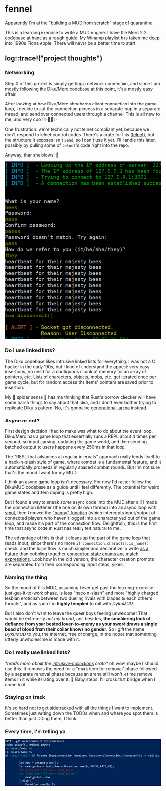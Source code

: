 # fennel

Apparently I'm at the "building a MUD from scratch" stage of quarantine.

This is a learning exercise to write a MUD engine. I have the Merc 2.2 codebase
at hand as a rough guide. My Winamp playlist has taken me deep into 1990s Fiona
Apple. There will never be a better time to start.

## log::trace!("project thoughts")

### Networking

Step 0 of this project is simply getting a network connection, and since I am
mostly following the Diku/Merc codebase at this point, it's a mostly easy
affair.

After looking at how Diku/Merc shoehorns client connection into the game loop,
I decide to put the connection process in a separate loop in a separate thread,
and send over connected users through a channel. This is all new to me, and very
cool! ✨🧙‍♀️✨

One frustration: we're technically not telnet compliant yet, because we don't
respond to telnet control codes. There's a crate for this
([telnet](https://crates.io/crates/telnet)), but the structure it exposes isn't
`Send`, so I can't use it yet. I'll handle this later, possibly by pulling some
of `telnet`'s code right into the repo.

Anyway, thar she blows! 🐳

![A terminal printout showing a new character creation flow, followed by a series of heartbeat messages ("heartbeat for their majesty bees") once the connection gets added to the game loop.](img/login.png)

### Do I use linked lists?

The Diku codebase likes intrusive linked lists for everything. I was not a C
hacker in the early '90s, but I kind of understand the appeal: very easy
insertions, no need for a contiguous chunk of memory for an array of pointers,
etc. Lists of characters, objects, mobs, etc. get iterated once per game cycle,
but for random access the items' pointers are saved prior to insertion.

My 🦀 spider sense 🦀 has me thinking that Rust's borrow checker will have some
harsh things to say about that idea, and I don't even bother trying to replicate
Diku's pattern. No, it's gonna be
[generational-arena](https://crates.io/crates/generational-arena) instead.

### Async or not?

First design decision I had to make was what to do about the event loop.
Diku/Merc has a game loop that essentially runs a REPL about 4 times per second,
so input parsing, updating the game world, and then sending batched output to
users happens every 250ms in that loop.

The "REPL that advances at regular intervals" approach really lends itself to a
hack-n-slash style of game, where combat is a fundamental feature, and it
automatically proceeds in regularly spaced combat rounds. But I'm not sure
that's the mood I want for my MUD.

I think an async game loop isn't necessary. For now I'd rather follow the
DikuMUD codebase as a guide until I feel differently. The potential for weird
game states and item duping is pretty high.

But I found a way to sneak *some* async code into the MUD after all! I made the
connection listener (the one on its own thread) into an async loop with
[smol](https://crates.io/crates/smol), then I moved the
["nanny" function](https://github.com/Seifert69/DikuMUD/blob/e27497b70896a81c008faa4fcd2d823b27c3162a/dm-dist-alfa/interpreter.c#L1009)
(which intercepts input/output of connected players who haven't logged into a
character yet) out of the game loop, and made it a part of the connection flow.
Delightfully, this is the first time that async code in Rust has really felt
natural to me.

The advantage of this is that it cleans up the part of the game loop that reads
input, since there's no more `if connection.character.is_none()` check, and the
login flow is much simpler and declarative to write
[as a Future](https://github.com/TooManyBees/fennel/blob/67703b42c86a29fe7a50e894388cad2f146ceb17/src/listener.rs#L76)
than cobbling together
[connection state enums and match expressions](https://github.com/TooManyBees/fennel/blob/02cde601096dc5f0fddfdc86904c0c7662bed703/src/login.rs#L39). Look how in the old
version, the character creation prompts are separated from their corresponding
input steps, yikes.

### Naming the thing

So the mood of this MUD, assuming I ever get past the
learning-exercise-just-get-it-to-work phase, is less "hack-n-slash" and more
"highly charged lesbian eroticism between two dueling rivals with blades to each
other's throats", and as such I'm **highly tempted** to roll with *DykuMUD*.

But I also don't want to leave the queer boys feeling unwelcome! That would be
extremely *not my brand*, and besides, **the smoldering look of defiance from
your bested lover-to-enemy as your sword draws a single bead of blood from their
collar knows no gender**. So I gift the name *DykuMUD* to you, the Internet,
free of charge, in the hopes that something utterly unwholesome is made with it.

### Do I really use linked lists?

*\*reads more about the
[intrusive-collections](https://crates.io/crates/intrusive-collections) crate\**
oh wow, maybe I should use this. It removes the need for a "mark item for
removal" phase followed by a separate removal phase because an arena still won't
let me remove items in it while iterating over it. 🤔 Baby steps. I'll cross
that bridge when I come to it.

### Staying on track

It's so hard not to get sidetracked with all the things I want to implement.
Sometimes just writing down the TODOs when and where you spot them is better
than just DOing them, I think.

### Every time, I'm telling ya

![A git diff, showing a mistakenly negated conditional ("if now > next_pulse" when it should have been "<") that caused the game loop to run as fast as possible](img/lol-arithmetic.png)